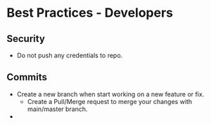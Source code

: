 # Best Practices - Developers

## Security

- Do not push any credentials to repo.

## Commits

- Create a new branch when start working on a new feature or fix.
  - Create a Pull/Merge request to merge your changes with main/master branch.
- 

